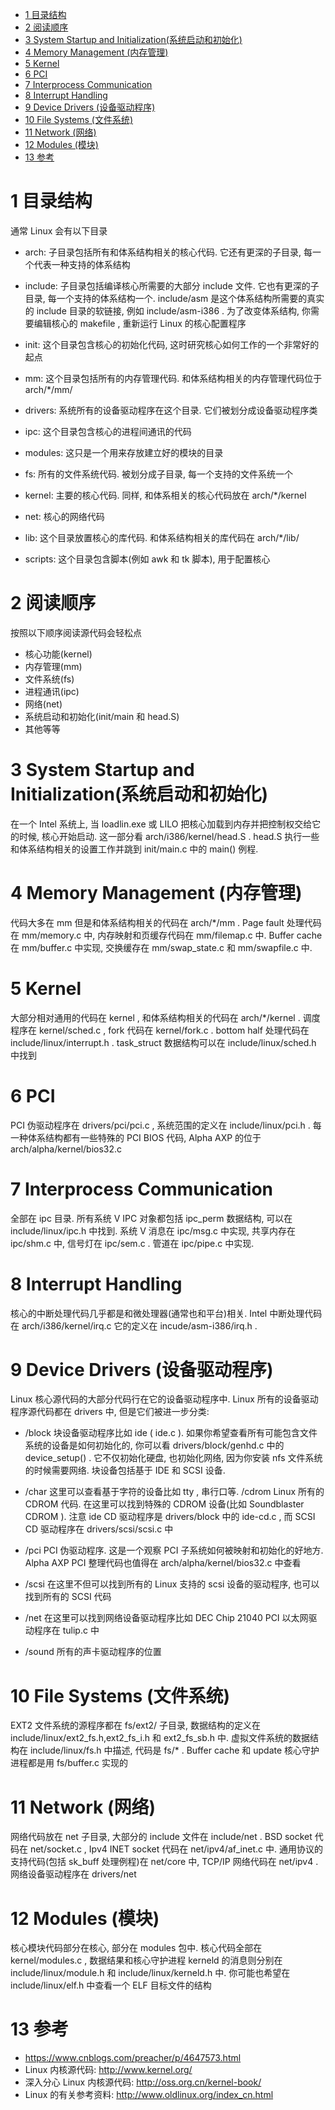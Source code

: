 
<!-- @import "[TOC]" {cmd="toc" depthFrom=1 depthTo=6 orderedList=false} -->

<!-- code_chunk_output -->

- [1 目录结构](#1-目录结构)
- [2 阅读顺序](#2-阅读顺序)
- [3 System Startup and Initialization(系统启动和初始化)](#3-system-startup-and-initialization系统启动和初始化)
- [4 Memory Management (内存管理)](#4-memory-management-内存管理)
- [5 Kernel](#5-kernel)
- [6 PCI](#6-pci)
- [7 Interprocess Communication](#7-interprocess-communication)
- [8 Interrupt Handling](#8-interrupt-handling)
- [9 Device Drivers (设备驱动程序)](#9-device-drivers-设备驱动程序)
- [10 File Systems (文件系统)](#10-file-systems-文件系统)
- [11 Network (网络)](#11-network-网络)
- [12 Modules (模块)](#12-modules-模块)
- [13 参考](#13-参考)

<!-- /code_chunk_output -->

# 1 目录结构

通常 Linux 会有以下目录

- arch: 子目录包括所有和体系结构相关的核心代码. 它还有更深的子目录, 每一个代表一种支持的体系结构

- include: 子目录包括编译核心所需要的大部分 include 文件. 它也有更深的子目录, 每一个支持的体系结构一个.  include/asm 是这个体系结构所需要的真实的 include 目录的软链接, 例如 include/asm-i386 . 为了改变体系结构, 你需要编辑核心的 makefile , 重新运行 Linux 的核心配置程序

- init: 这个目录包含核心的初始化代码, 这时研究核心如何工作的一个非常好的起点

- mm: 这个目录包括所有的内存管理代码. 和体系结构相关的内存管理代码位于 arch/\*/mm/

- drivers: 系统所有的设备驱动程序在这个目录. 它们被划分成设备驱动程序类

- ipc: 这个目录包含核心的进程间通讯的代码

- modules: 这只是一个用来存放建立好的模块的目录

- fs: 所有的文件系统代码. 被划分成子目录, 每一个支持的文件系统一个

- kernel: 主要的核心代码. 同样, 和体系相关的核心代码放在 arch/\*/kernel

- net: 核心的网络代码

- lib: 这个目录放置核心的库代码. 和体系结构相关的库代码在 arch/\*/lib/

- scripts: 这个目录包含脚本(例如 awk 和 tk 脚本), 用于配置核心

# 2 阅读顺序

按照以下顺序阅读源代码会轻松点

- 核心功能(kernel)
- 内存管理(mm)
- 文件系统(fs)
- 进程通讯(ipc)
- 网络(net)
- 系统启动和初始化(init/main 和 head.S)
- 其他等等

# 3 System Startup and Initialization(系统启动和初始化)

在一个 Intel 系统上, 当 loadlin.exe 或 LILO 把核心加载到内存并把控制权交给它的时候, 核心开始启动. 这一部分看 arch/i386/kernel/head.S .  head.S 执行一些和体系结构相关的设置工作并跳到 init/main.c 中的 main() 例程.

# 4 Memory Management (内存管理)

代码大多在 mm 但是和体系结构相关的代码在 arch/*/mm .  Page fault 处理代码在 mm/memory.c 中, 内存映射和页缓存代码在 mm/filemap.c 中.  Buffer cache 在 mm/buffer.c 中实现, 交换缓存在 mm/swap_state.c 和 mm/swapfile.c 中.

# 5 Kernel

大部分相对通用的代码在 kernel , 和体系结构相关的代码在 arch/\*/kernel . 调度程序在 kernel/sched.c ,  fork 代码在 kernel/fork.c .  bottom half 处理代码在 include/linux/interrupt.h .  task_struct 数据结构可以在 include/linux/sched.h 中找到

# 6 PCI

PCI 伪驱动程序在 drivers/pci/pci.c , 系统范围的定义在 include/linux/pci.h . 每一种体系结构都有一些特殊的 PCI BIOS 代码,  Alpha AXP 的位于 arch/alpha/kernel/bios32.c

# 7 Interprocess Communication

全部在 ipc 目录. 所有系统 V IPC 对象都包括 ipc_perm 数据结构, 可以在 include/linux/ipc.h 中找到. 系统 V 消息在 ipc/msg.c 中实现, 共享内存在 ipc/shm.c 中, 信号灯在 ipc/sem.c . 管道在 ipc/pipe.c 中实现.

# 8 Interrupt Handling

核心的中断处理代码几乎都是和微处理器(通常也和平台)相关.  Intel 中断处理代码在 arch/i386/kernel/irq.c 它的定义在 incude/asm-i386/irq.h .

# 9 Device Drivers (设备驱动程序)

Linux 核心源代码的大部分代码行在它的设备驱动程序中.  Linux 所有的设备驱动程序源代码都在 drivers 中, 但是它们被进一步分类:

- /block 块设备驱动程序比如 ide ( ide.c ). 如果你希望查看所有可能包含文件系统的设备是如何初始化的, 你可以看 drivers/block/genhd.c 中的 device\_setup() . 它不仅初始化硬盘, 也初始化网络, 因为你安装 nfs 文件系统的时候需要网络. 块设备包括基于 IDE 和 SCSI 设备.

- /char 这里可以查看基于字符的设备比如 tty , 串行口等.
/cdrom Linux 所有的 CDROM 代码. 在这里可以找到特殊的 CDROM 设备(比如 Soundblaster CDROM ). 注意 ide CD 驱动程序是 drivers/block 中的 ide-cd.c , 而 SCSI CD 驱动程序在 drivers/scsi/scsi.c 中
- /pci PCI 伪驱动程序. 这是一个观察 PCI 子系统如何被映射和初始化的好地方.  Alpha AXP PCI 整理代码也值得在 arch/alpha/kernel/bios32.c 中查看
- /scsi 在这里不但可以找到所有的 Linux 支持的 scsi 设备的驱动程序, 也可以找到所有的 SCSI 代码
- /net 在这里可以找到网络设备驱动程序比如 DEC Chip 21040 PCI 以太网驱动程序在 tulip.c 中
- /sound 所有的声卡驱动程序的位置

# 10 File Systems (文件系统)

EXT2 文件系统的源程序都在 fs/ext2/ 子目录, 数据结构的定义在 include/linux/ext2_fs.h,ext2\_fs\_i.h 和 ext2\_fs\_sb.h 中. 虚拟文件系统的数据结构在 include/linux/fs.h 中描述, 代码是 fs/* .  Buffer cache 和 update 核心守护进程都是用 fs/buffer.c 实现的

# 11 Network (网络)

网络代码放在 net 子目录, 大部分的 include 文件在 include/net .  BSD socket 代码在 net/socket.c ,  Ipv4 INET socket 代码在 net/ipv4/af_inet.c 中. 通用协议的支持代码(包括 sk_buff 处理例程)在 net/core 中,  TCP/IP 网络代码在 net/ipv4 . 网络设备驱动程序在 drivers/net

# 12 Modules (模块)

核心模块代码部分在核心, 部分在 modules 包中. 核心代码全部在 kernel/modules.c , 数据结果和核心守护进程 kerneld 的消息则分别在 include/linux/module.h 和 include/linux/kerneld.h 中. 你可能也希望在 include/linux/elf.h 中查看一个 ELF 目标文件的结构

# 13 参考

- https://www.cnblogs.com/preacher/p/4647573.html
- Linux 内核源代码: http://www.kernel.org/
- 深入分心 Linux 内核源代码: http://oss.org.cn/kernel-book/
- Linux 的有关参考资料: http://www.oldlinux.org/index_cn.html